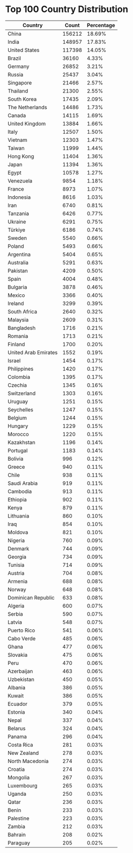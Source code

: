 # Top 100 Country Distribution
| Country | Count | Percentage |
|----|----|----|
| China | 156212 | 18.69% |
| India | 148957 | 17.83% |
| United States | 117398 | 14.05% |
| Brazil | 36160 | 4.33% |
| Germany | 26852 | 3.21% |
| Russia | 25437 | 3.04% |
| Singapore | 21466 | 2.57% |
| Thailand | 21300 | 2.55% |
| South Korea | 17435 | 2.09% |
| The Netherlands | 14486 | 1.73% |
| Canada | 14115 | 1.69% |
| United Kingdom | 13884 | 1.66% |
| Italy | 12507 | 1.50% |
| Vietnam | 12303 | 1.47% |
| Taiwan | 11999 | 1.44% |
| Hong Kong | 11404 | 1.36% |
| Japan | 11394 | 1.36% |
| Egypt | 10578 | 1.27% |
| Venezuela | 9854 | 1.18% |
| France | 8973 | 1.07% |
| Indonesia | 8616 | 1.03% |
| Iran | 6740 | 0.81% |
| Tanzania | 6426 | 0.77% |
| Ukraine | 6291 | 0.75% |
| Türkiye | 6186 | 0.74% |
| Sweden | 5540 | 0.66% |
| Poland | 5493 | 0.66% |
| Argentina | 5404 | 0.65% |
| Australia | 5291 | 0.63% |
| Pakistan | 4209 | 0.50% |
| Spain | 4004 | 0.48% |
| Bulgaria | 3878 | 0.46% |
| Mexico | 3366 | 0.40% |
| Ireland | 3299 | 0.39% |
| South Africa | 2640 | 0.32% |
| Malaysia | 2609 | 0.31% |
| Bangladesh | 1716 | 0.21% |
| Romania | 1713 | 0.21% |
| Finland | 1700 | 0.20% |
| United Arab Emirates | 1552 | 0.19% |
| Israel | 1454 | 0.17% |
| Philippines | 1420 | 0.17% |
| Colombia | 1395 | 0.17% |
| Czechia | 1345 | 0.16% |
| Switzerland | 1303 | 0.16% |
| Uruguay | 1251 | 0.15% |
| Seychelles | 1247 | 0.15% |
| Belgium | 1244 | 0.15% |
| Hungary | 1229 | 0.15% |
| Morocco | 1220 | 0.15% |
| Kazakhstan | 1196 | 0.14% |
| Portugal | 1183 | 0.14% |
| Bolivia | 996 | 0.12% |
| Greece | 940 | 0.11% |
| Chile | 938 | 0.11% |
| Saudi Arabia | 919 | 0.11% |
| Cambodia | 913 | 0.11% |
| Ethiopia | 902 | 0.11% |
| Kenya | 879 | 0.11% |
| Lithuania | 860 | 0.10% |
| Iraq | 854 | 0.10% |
| Moldova | 821 | 0.10% |
| Nigeria | 760 | 0.09% |
| Denmark | 744 | 0.09% |
| Georgia | 734 | 0.09% |
| Tunisia | 714 | 0.09% |
| Austria | 704 | 0.08% |
| Armenia | 688 | 0.08% |
| Norway | 648 | 0.08% |
| Dominican Republic | 633 | 0.08% |
| Algeria | 600 | 0.07% |
| Serbia | 590 | 0.07% |
| Latvia | 548 | 0.07% |
| Puerto Rico | 541 | 0.06% |
| Cabo Verde | 485 | 0.06% |
| Ghana | 477 | 0.06% |
| Slovakia | 475 | 0.06% |
| Peru | 470 | 0.06% |
| Azerbaijan | 463 | 0.06% |
| Uzbekistan | 450 | 0.05% |
| Albania | 386 | 0.05% |
| Kuwait | 386 | 0.05% |
| Ecuador | 379 | 0.05% |
| Estonia | 340 | 0.04% |
| Nepal | 337 | 0.04% |
| Belarus | 324 | 0.04% |
| Panama | 296 | 0.04% |
| Costa Rica | 281 | 0.03% |
| New Zealand | 278 | 0.03% |
| North Macedonia | 274 | 0.03% |
| Croatia | 274 | 0.03% |
| Mongolia | 267 | 0.03% |
| Luxembourg | 265 | 0.03% |
| Uganda | 250 | 0.03% |
| Qatar | 236 | 0.03% |
| Benin | 233 | 0.03% |
| Palestine | 223 | 0.03% |
| Zambia | 212 | 0.03% |
| Bahrain | 208 | 0.02% |
| Paraguay | 205 | 0.02% |
